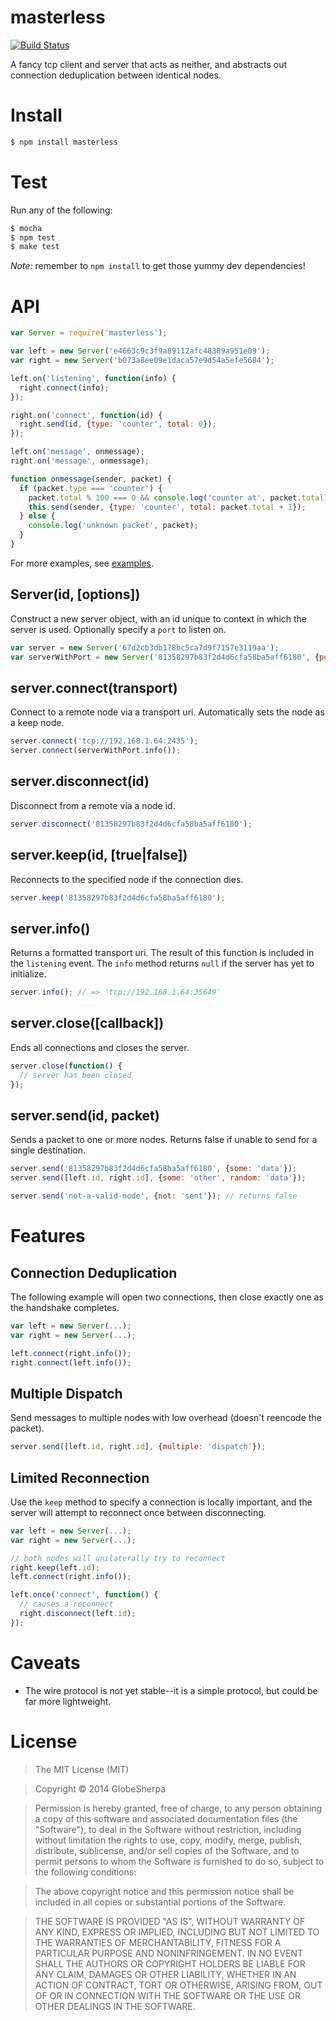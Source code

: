 masterless
==========

[![Build Status](https://travis-ci.org/alancnet/masterless.png)](https://travis-ci.org/alancnet/masterless)

A fancy tcp client and server that acts as neither, and abstracts out connection deduplication between identical nodes.

Install
=======

```sh
$ npm install masterless
```

Test
====

Run any of the following:

```sh
$ mocha
$ npm test
$ make test
```

_Note:_ remember to `npm install` to get those yummy dev dependencies!

API
===

```js
var Server = require('masterless');

var left = new Server('e4663c9c3f9a89112afc48389a951e09');
var right = new Server('b073a8ee09e1daca57e9d54a5efe5684');

left.on('listening', function(info) {
  right.connect(info);
});

right.on('connect', function(id) {
  right.send(id, {type: 'counter', total: 0});
});

left.on('message', onmessage);
right.on('message', onmessage);

function onmessage(sender, packet) {
  if (packet.type === 'counter') {
    packet.total % 100 === 0 && console.log('counter at', packet.total);
    this.send(sender, {type: 'counter', total: packet.total + 1});
  } else {
    console.log('unknown packet', packet);
  }
}
```

For more examples, see [examples][].

Server(id, [options])
---------------------

Construct a new server object, with an id unique to context in which the server is used. Optionally specify a `port` to listen on.

```js
var server = new Server('67d2cb3db178bc5ca7d9f7157e3119aa');
var serverWithPort = new Server('81358297b83f2d4d6cfa58ba5aff6180', {port: 23412});
```

server.connect(transport)
-----------------------------

Connect to a remote node via a transport uri. Automatically sets the node as a keep node.

```js
server.connect('tcp://192.168.1.64:2435');
server.connect(serverWithPort.info());
```

server.disconnect(id)
---------------------

Disconnect from a remote via a node id.

```js
server.disconnect('81358297b83f2d4d6cfa58ba5aff6180');
```

server.keep(id, [true|false])
-----------------------------

Reconnects to the specified node if the connection dies.

```js
server.keep('81358297b83f2d4d6cfa58ba5aff6180');
```

server.info()
-------------

Returns a formatted transport uri. The result of this function is included in the `listening` event. The `info` method returns `null` if the server has yet to initialize.

```js
server.info(); // => 'tcp://192.168.1.64:35649'
```

server.close([callback])
------------------------

Ends all connections and closes the server.

```js
server.close(function() {
  // server has been closed
});
```

server.send(id, packet)
-----------------------

Sends a packet to one or more nodes. Returns false if unable to send for a single destination.

```js
server.send('81358297b83f2d4d6cfa58ba5aff6180', {some: 'data'});
server.send([left.id, right.id], {some: 'other', random: 'data'});

server.send('not-a-valid-node', {not: 'sent'}); // returns false
```

Features
========

Connection Deduplication
------------------------

The following example will open two connections, then close exactly one as the handshake completes.

```js
var left = new Server(...);
var right = new Server(...);

left.connect(right.info());
right.connect(left.info());
```

Multiple Dispatch
-----------------

Send messages to multiple nodes with low overhead (doesn't reencode the packet).

```js
server.send([left.id, right.id], {multiple: 'dispatch'});
```

Limited Reconnection
--------------------

Use the `keep` method to specify a connection is locally important, and the server will attempt to reconnect once between disconnecting.

```js
var left = new Server(...);
var right = new Server(...);

// both nodes will unilaterally try to reconnect
right.keep(left.id);
left.connect(right.info());

left.once('connect', function() {
  // causes a reconnect
  right.disconnect(left.id);
});
```

Caveats
=======

- The wire protocol is not yet stable--it is a simple protocol, but could be far more lightweight.

License
=======

> The MIT License (MIT)

> Copyright &copy; 2014 GlobeSherpa

> Permission is hereby granted, free of charge, to any person obtaining a copy of this software and associated documentation files (the "Software"), to deal in the Software without restriction, including without limitation the rights to use, copy, modify, merge, publish, distribute, sublicense, and/or sell copies of the Software, and to permit persons to whom the Software is furnished to do so, subject to the following conditions:

> The above copyright notice and this permission notice shall be included in all copies or substantial portions of the Software.

> THE SOFTWARE IS PROVIDED "AS IS", WITHOUT WARRANTY OF ANY KIND, EXPRESS OR IMPLIED, INCLUDING BUT NOT LIMITED TO THE WARRANTIES OF MERCHANTABILITY, FITNESS FOR A PARTICULAR PURPOSE AND NONINFRINGEMENT. IN NO EVENT SHALL THE AUTHORS OR COPYRIGHT HOLDERS BE LIABLE FOR ANY CLAIM, DAMAGES OR OTHER LIABILITY, WHETHER IN AN ACTION OF CONTRACT, TORT OR OTHERWISE, ARISING FROM, OUT OF OR IN CONNECTION WITH THE SOFTWARE OR THE USE OR OTHER DEALINGS IN THE SOFTWARE.

[examples]: https://github.com/alancnet/masterless/tree/master/examples "Examples"
